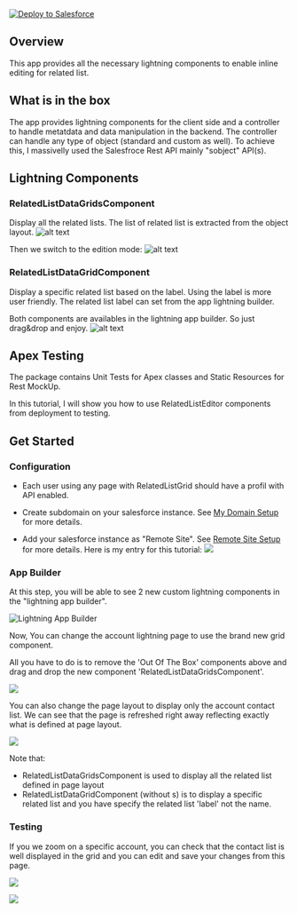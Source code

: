 <a href="https://githubsfdeploy.herokuapp.com?owner=hicham-elmansouri/&repo=SFRelatedListEditor">
  <img alt="Deploy to Salesforce"
       src="https://raw.githubusercontent.com/afawcett/githubsfdeploy/master/src/main/webapp/resources/img/deploy.png">
</a>

## Overview

This app provides all the necessary lightning components to enable inline editing for related list.

## What is in the box

The app provides lightning components for the client side and a controller to handle metatdata and data manipulation in the backend.
The controller can handle any type of object (standard and custom as well). To achieve this, I massivelly used the Salesfroce Rest API mainly "sobject" API(s). 

## Lightning Components

### RelatedListDataGridsComponent

Display all the related lists. The list of related list is extracted from the object layout.
![alt text](https://cloud.githubusercontent.com/assets/7535971/20064242/4b87cb60-a50a-11e6-9f93-425d2ab6e065.PNG "Related Lists in read mode")

Then we switch to the edition mode:
![alt text](https://cloud.githubusercontent.com/assets/7535971/20064243/4b8a0ce0-a50a-11e6-8adb-a7f21a5e819e.PNG "Related Lists in write mode")

### RelatedListDataGridComponent

Display a specific related list based on the label. Using the label is more user friendly. 
The related list label can set from the app lightning builder.

Both components are availables in the lightning app builder. So just drag&drop and enjoy.
![alt text](https://cloud.githubusercontent.com/assets/7535971/20064241/4b8711d4-a50a-11e6-93a2-adbd40a93979.PNG "App Builder")

## Apex Testing

The package contains Unit Tests for Apex classes and Static Resources for Rest MockUp.

In this tutorial, I will show you how to use RelatedListEditor components from deployment to testing.

## Get Started

### Configuration
* Each user using any page with RelatedListGrid should have a profil with API enabled.

* Create subdomain on your salesforce instance. See [My Domain Setup](https://help.salesforce.com/articleView?id=domain_name_overview.htm&language=en_US&type=0) for more details.

* Add your salesforce instance as "Remote Site". See [Remote Site Setup](https://help.salesforce.com/articleView?id=configuring_remoteproxy.htm&type=0&language=en_US&release=206.8) for more details.
Here is my entry for this tutorial:
![](https://cloud.githubusercontent.com/assets/7535971/22865451/3d4ae65c-f165-11e6-9686-b6ac20d43511.png)

 
### App Builder
At this step, you will be able to see 2 new custom lightning components in the "lightning app builder". 

![Lightning App Builder](https://cloud.githubusercontent.com/assets/7535971/22865386/59da45da-f163-11e6-94fc-9d2f68875dca.png)

Now, You can change the account lightning page to use the brand new grid component.

All you have to do is to remove the 'Out Of The Box' components above and drag and drop the new component 'RelatedListDataGridsComponent'. 

![](https://cloud.githubusercontent.com/assets/7535971/22865469/b195282e-f165-11e6-9703-a42d3bd5fef9.png)

You can also change the page layout to display only the account contact list. We can see that the page is refreshed right away reflecting exactly what is defined at page layout.

![](https://cloud.githubusercontent.com/assets/7535971/22865535/79978a60-f166-11e6-9ce2-92470d7e645e.png)

Note that:
* RelatedListDataGridsComponent is used to display all the related list defined in page layout
* RelatedListDataGridComponent (without s) is to display a specific related list and you have specify the related list 'label' not the name.

### Testing
If you we zoom on a specific account, you can check that the contact list is well displayed in the grid and you can edit and save your changes from this page.  

![](https://cloud.githubusercontent.com/assets/7535971/22865560/f6e39892-f166-11e6-8b34-5beac7e4bdea.png)

![](https://cloud.githubusercontent.com/assets/7535971/22865582/a13617ca-f167-11e6-9919-926ee8c8f4d6.png)


